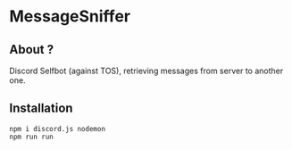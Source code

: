# MessageSniffer

## About ? 

Discord Selfbot (against TOS), retrieving messages from server to another one. 

## Installation

`npm i discord.js nodemon` <br>
`npm run run`
